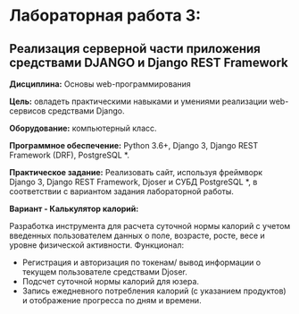 # Лабораторная работа 3: 
## Реализация серверной части приложения средствами DJANGO и Django REST Framework
**Дисциплина:** Основы web-программирования

**Цель:** овладеть практическими навыками и умениями реализации web-сервисов
средствами Django.

**Оборудование:** компьютерный класс.

**Программное обеспечение:** Python 3.6+, Django 3, Django REST Framework (DRF), PostgreSQL *.

**Практическое задание:** Реализовать сайт, используя фреймворк Django 3, Django REST Framework, Djoser и
СУБД PostgreSQL *, в соответствии с вариантом задания лабораторной работы.


**Вариант - Калькулятор калорий:** 

Разработка инструмента для расчета суточной нормы калорий с учетом введенных пользователем данных о поле, возрасте, росте, весе и уровне физической активности. Функционал:

- Регистрация и авторизация по токенам/ вывод информации о текущем
пользователе средствами Djoser.
- Подсчет суточной нормы калорий для юзера.
- Запись ежедневного потребления калорий (с указанием продуктов) и отображение прогресса по дням и времени.